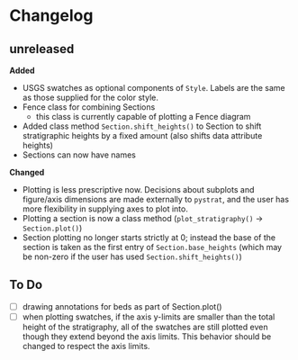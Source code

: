# Changelog

## unreleased

**Added**
- USGS swatches as optional components of `Style`. Labels are the same as those supplied for the color style.
- Fence class for combining Sections
  - this class is currently capable of plotting a Fence diagram
- Added class method `Section.shift_heights()` to Section to shift stratigraphic heights by a fixed amount (also shifts data attribute heights)
- Sections can now have names

**Changed**
- Plotting is less prescriptive now. Decisions about subplots and figure/axis dimensions are made externally to `pystrat`, and the user has more flexibility in supplying axes to plot into.
- Plotting a section is now a class method (`plot_stratigraphy()` &rarr; `Section.plot()`)
- Section plotting no longer starts strictly at 0; instead the base of the section is taken as the first entry of `Section.base_heights` (which may be non-zero if the user has used `Section.shift_heights()`)


## To Do

- [ ] drawing annotations for beds as part of Section.plot()
- [ ] when plotting swatches, if the axis y-limits are smaller than the total height of the stratigraphy, all of the swatches are still plotted even though they extend beyond the axis limits. This behavior should be changed to respect the axis limits.
